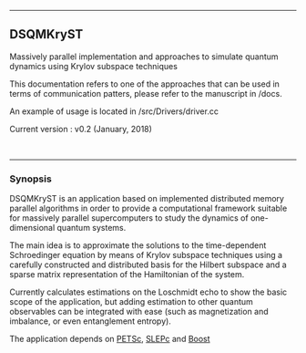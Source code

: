 <hr>
<h2>DSQMKryST</h2>

Massively parallel implementation and approaches to simulate quantum dynamics using Krylov subspace techniques

This documentation refers to one of the approaches that can be used in terms of communication patters, please refer to the manuscript in /docs.

An example of usage is located in /src/Drivers/driver.cc

Current version    : v0.2 (January, 2018)

<br><hr>
<h3>Synopsis</h3>

DSQMKryST is an application based on implemented distributed memory parallel algorithms in order to provide a computational framework suitable for massively parallel supercomputers to study the dynamics of one-dimensional quantum systems.

The main idea is to approximate the solutions to the time-dependent Schroedinger equation by means of Krylov subspace techniques using a carefully constructed and distributed basis for the Hilbert subspace and a sparse matrix representation of the Hamiltonian of the system. 

Currently calculates estimations on the Loschmidt echo to show the basic scope of the application, but adding estimation to other quantum observables can be integrated with ease (such as magnetization and imbalance, or even entanglement entropy).

The application depends on [PETSc](https://www.mcs.anl.gov/petsc/), [SLEPc](http://slepc.upv.es) and [Boost](http://www.boost.org)
